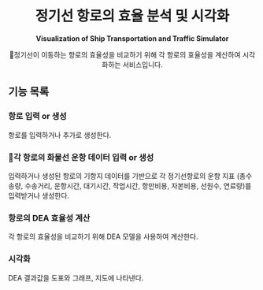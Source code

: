 <div align="center">
    
# 정기선 항로의 효율 분석 및 시각화

**Visualization of Ship Transportation and Traffic Simulator**

정기선이 이동하는 항로의 효율성을 비교하기 위해 각 항로의 효율성을 계산하여 시각화하는 서비스입니다.

</div>


## 기능 목록

### 항로 입력 or 생성
항로를 입력하거나 추가로 생성한다.

### 각 항로의 화물선 운항 데이터 입력 or 생성
입력하거나 생성된 항로의 기항지 데이터를 기반으로 각 정기선항로의 운항 지표 (총수송량, 수송거리, 운항시간, 대기시간, 작업시간, 항만비용, 자본비용, 선원수, 연료량)를 입력받거나 생성한다.

### 항로의 DEA 효율성 계산
각 항로의 효율성을 비교하기 위해 DEA 모델을 사용하여 계산한다.

### 시각화
DEA 결과값을 도표와 그래프, 지도에 나타낸다.
